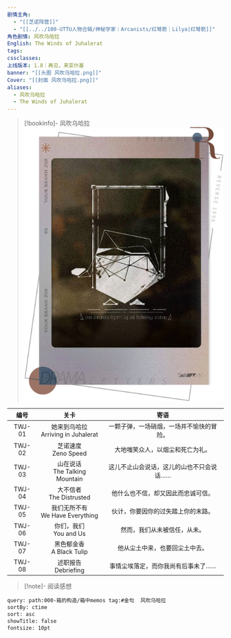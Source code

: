 ```yaml
---
剧情主角:
  - "[[芝诺阵营]]"
  - "[[../../100-UTTU人物合辑/神秘学家｜Arcanists/红弩箭｜Lilya|红弩箭]]"
角色剧情: 风吹乌哈拉
English: The Winds of Juhalerat
tags: 
cssclasses: 
上线版本: 1.8｜再见，来亚什基
banner: "[[头图 风吹乌哈拉.png]]"
Cover: "[[封面 风吹乌哈拉.png]]"
aliases:
  - 风吹乌哈拉
  - The Winds of Juhalerat
---
```

> [!bookinfo]- 风吹乌哈拉
> ![封面 风吹乌哈拉](assets/芝诺·风吹乌哈拉.assets/封面%20风吹乌哈拉.png)
> 
|   编号   |                                                     关卡                                                     |          寄语           |
| :----: | :--------------------------------------------------------------------------------------------------------: | :-------------------: |
| TWJ-01 | 她来到乌哈拉<br/>Arriving in Juhalerat | 一颗子弹，一场硝烟，一场并不愉快的冒险。  |
| TWJ-02 |                                             芝诺速度<br>Zeno Speed                                             |   大地嗤笑众人，以烟尘和死亡为礼。    |
| TWJ-03 |                                        山在说话<br>The Talking Mountain                                        | 这儿不止山会说话，这儿的山也不只会说话…… |
| TWJ-04 |                                           大不信者<br>The Distrusted                                           |   他什么也不信，却又因此而忠诚可信。   |
| TWJ-05 |                                        我们无所不有<br>We Have Everything                                        |   伙计，你要因你的过失踏上你的末路。   |
| TWJ-06 |                                            你们，我们<br>You and Us                                             |    然而，我们从未被信任，从未。     |
| TWJ-07 |                                           黑色郁金香<br>A Black Tulip                                           |    他从尘土中来，也要回尘土中去。    |
| TWJ-08 |                                             述职报告<br>Debriefing                                             |  事情尘埃落定，而你我尚有后事未了……   |


> [!note]- 阅读感想

~~~~note-gallery
query: path:000-箱的构造/箱中memos tag:#金句  风吹乌哈拉
sortBy: ctime
sort: asc
showTitle: false
fontsize: 10pt
~~~~
